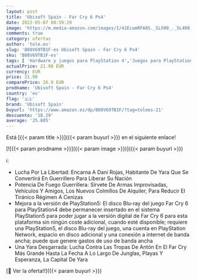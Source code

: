```yaml
---
layout: post
title: 'Ubisoft Spain - Far Cry 6 Ps4'
date: 2022-05-07 08:59:29
image: 'https://m.media-amazon.com/images/I/41EcumRFA8S._SL500_._SL400_.jpg'
comments: true
category: ofertas
author: 'tole.es'
slug: 'B08V69TB1F-es Ubisoft Spain - Far Cry 6 Ps4'
sku: 'B08V69TB1F-es'
tags: [ 'Hardware y juegos para PlayStation 4','Juegos para PlayStation 4','Videojuegos','ps4','ubisoft spain','🇪🇸', ]
actualPrice: 21.98 EUR
currency: EUR
price: 21.98
comparePrice: 26.9 EUR
prodname: 'Ubisoft Spain - Far Cry 6 Ps4'
country: 'es'
flag: '🇪🇸'
brand: 'Ubisoft Spain'
buyurl: 'https://www.amazon.es/dp/B08V69TB1F/?tag=tolees-21'
descuento: '18.29'
average: '25.805'
---
```


Está [{{< param title >}}]({{< param buyurl >}}) en el siguiente enlace!

[![{{< param prodname >}}]({{< param image >}})]({{< param buyurl >}})

ℹ️:

- Lucha Por La Libertad: Encarna A Dani Rojas, Habitante De Yara Que Se Convertirá En Guerrillero Para Liberar Su Nación
- Potencia De Fuego Guerrillera: Sírvete De Armas Improvisadas, Vehículos Y Amigos, Los Nuevos Colmillos De Alquiler, Para Reducir El Tiránico Régimen A Cenizas
- Mejora a la versión de PlayStation5: El disco Blu-ray del juego Far Cry 6 para PlayStation4 debe permanecer insertado en el sistema PlayStation5 para poder jugar a la versión digital de Far Cry 6 para esta plataforma sin ningún coste adicional, cuando esté disponible; requiere una PlayStation5, el disco Blu-ray del juego, una cuenta en PlayStation Network, espacio en disco adicional y una conexión a internet de banda ancha; puede que genere gastos de uso de banda ancha
- Una Yara Desgarrada: Lucha Contra Las Tropas De Antón En El Far Cry Más Grande Hasta La Fecha A Lo Largo De Junglas, Playas Y Esperanza, La Capital De Yara

[🛒 Ver la oferta!!]({{< param buyurl >}})

